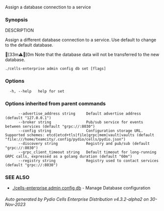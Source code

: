 Assign a database connection to a service

### Synopsis


DESCRIPTION

  Assign a different database connection to a service. 
  Use default to change to the default database.

[33m⚠[0m  Note that the database data will not be transferred to the new database.

```
./cells-enterprise admin config db set [flags]
```

### Options

```
  -h, --help   help for set
```

### Options inherited from parent commands

```
      --advertise_address string     Default advertise address (default "127.0.0.1")
      --broker string                Pub/sub service for events between services (default "grpc://:8030")
      --config string                Configuration storage URL. Supported schemes: etcd|etcd+tls|file|grpc|mem|vault|vaults (default "file:///home/teamcity/.config/pydio/cells/pydio.json")
      --discovery string             Registry and pub/sub (default "grpc://:8030")
      --grpc_client_timeout string   Default timeout for long-running GRPC calls, expressed as a golang duration (default "60m")
      --registry string              Registry used to contact services (default "grpc://:8030")
```

### SEE ALSO

* [./cells-enterprise admin config db](./cells-enterprise-admin-config-db)	 - Manage Database configuration

###### Auto generated by Pydio Cells Enterprise Distribution v4.3.2-alpha2 on 30-Nov-2023
